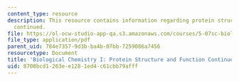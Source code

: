 ```yaml
---
content_type: resource
description: This resource contains information regarding protein structure and function
  continued.
file: https://ol-ocw-studio-app-qa.s3.amazonaws.com/courses/5-07sc-biological-chemistry-i-fall-2013/8708bcd1263ee1281ed4c61cbb79afff_MIT5_07SCF13_Lec4.pdf
file_type: application/pdf
parent_uid: 784e7357-9d3b-ba4b-07bb-7259086a7456
resourcetype: Document
title: 'Biological Chemistry I: Protein Structure and Function Continued'
uid: 8708bcd1-263e-e128-1ed4-c61cbb79afff
---
```

